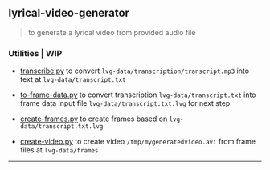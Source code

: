 ## lyrical-video-generator

> to generate a lyrical video from provided audio file

### Utilities | **WIP**

* [transcribe.py](transcribe.py) to convert `lvg-data/transcription/transcript.mp3` into text at `lvg-data/transcript.txt`

* [to-frame-data.py](to-frame-data.py) to convert transcription `lvg-data/transcript.txt` into frame data input file `lvg-data/transcript.txt.lvg` for next step

* [create-frames.py](create-frames.py) to create frames based on `lvg-data/transcript.txt.lvg`

* [create-video.py](create-video.py) to create video `/tmp/mygeneratedvideo.avi` from frame files at `lvg-data/frames`

---



